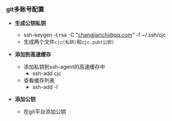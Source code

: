 ### git多账号配置

- **生成公钥私钥**
    - ssh-keygen -t rsa -C "changjianchi@qq.com" -f ~/.ssh/cjc
    - 生成两个文件`cjc(私钥)`和`cjc.pub(公钥)`

- **添加到高速缓存**
    - 添加私钥到ssh-agent的高速缓存中
        - ssh-add cjc
    - 查看缓存列表
        - ssh-add -l

- **添加公钥**
    - 在git平台添加公钥

